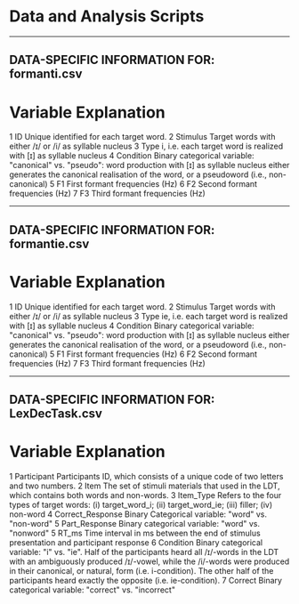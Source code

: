 # Data and Analysis Scripts

--------------------------------------------------------------
DATA-SPECIFIC INFORMATION FOR: formanti.csv
--------------------------------------------------------------

#	Variable	Explanation

1	  ID	          Unique identified for each target word. 
2	  Stimulus		  Target words with either /ɪ/ or /i/ as syllable nucleus
3   Type          i, i.e. each target word is realized with [ɪ] as syllable nucleus
4   Condition     Binary categorical variable: "canonical" vs. "pseudo": word production with [ɪ] as syllable nucleus either generates the canonical realisation of                   the word, or a pseudoword (i.e., non-canonical)
5   F1            First formant frequencies (Hz)
6   F2            Second formant frequencies (Hz)
7   F3            Third formant frequencies (Hz)

--------------------------------------------------------------
DATA-SPECIFIC INFORMATION FOR: formantie.csv
--------------------------------------------------------------

#	Variable	Explanation

1	  ID	          Unique identified for each target word. 
2	  Stimulus		  Target words with either /ɪ/ or /i/ as syllable nucleus
3   Type          ie, i.e. each target word is realized with [ɪ] as syllable nucleus
4   Condition     Binary categorical variable: "canonical" vs. "pseudo": word production with [ɪ] as syllable nucleus either generates the canonical realisation of                   the word, or a pseudoword (i.e., non-canonical)
5   F1            First formant frequencies (Hz)
6   F2            Second formant frequencies (Hz)
7   F3            Third formant frequencies (Hz)

--------------------------------------------------------------
DATA-SPECIFIC INFORMATION FOR: LexDecTask.csv
--------------------------------------------------------------

#	Variable	Explanation

1	  Participant	      Participants ID, which consists of a unique code of two letters and two numbers. 
2	  Item		          The set of stimuli materials that used in the LDT, which contains both words and non-words. 
3	  Item_Type         Refers to the four types of target words: (i) target_word_i; (ii) target_word_ie; (iii) filler; (iv) non-word
4	  Correct_Response  Binary Categorical variable: "word" vs. "non-word"
5   Part_Response	    Binary categorical variable: "word" vs. "nonword"
5	  RT_ms		          Time interval in ms between the end of stimulus presentation and participant response
6	  Condition	        Binary categorical variable: "i" vs. "ie". Half of the participants heard all /ɪ/-words in the LDT with an ambiguously produced /ɪ/-vowel,                           while the /i/-words were produced in their canonical, or natural, form (i.e. i-condition). The other half of the participants heard exactly                         the opposite (i.e. ie-condition).
7   Correct           Binary categorical variable: "correct" vs. "incorrect"

